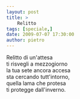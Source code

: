 ```yaml
---
layout: post
title: >
    Relitto
tags: [speciale,]
date: 2009-07-07 17:30:00
author: pietro
---
```

Relitto di un'attesa<br/>ti risvegli a mezzogiorno<br/>la tua sete ancora accesa<br/>sta cercando tutt'intorno,<br/>quella lama che protesa<br/>ti protegge dall'inverno.
